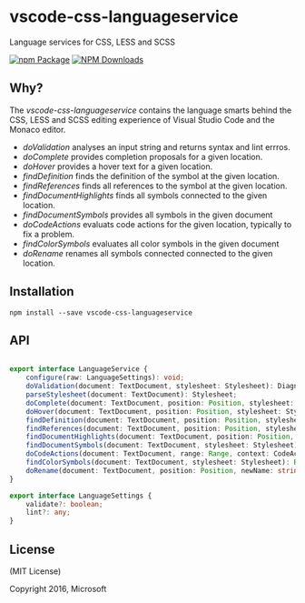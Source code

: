 # vscode-css-languageservice
Language services for CSS, LESS and SCSS

[![npm Package](https://img.shields.io/npm/v/vscode-css-languageservice.svg?style=flat-square)](https://www.npmjs.org/package/vscode-css-languageservice)
[![NPM Downloads](https://img.shields.io/npm/dm/vscode-css-languageservice.svg)](https://npmjs.org/package/vscode-css-languageservice)

Why?
----
The _vscode-css-languageservice_ contains the language smarts behind the CSS, LESS and SCSS editing experience of Visual Studio Code
and the Monaco editor.
 - *doValidation* analyses an input string and returns syntax and lint errros.
 - *doComplete* provides completion proposals for a given location.
 - *doHover* provides a hover text for a given location.
 - *findDefinition* finds the definition of the symbol at the given location.
 - *findReferences* finds all references to the symbol at the given location.
 - *findDocumentHighlights* finds all symbols connected to the given location.
 - *findDocumentSymbols* provides all symbols in the given document
 - *doCodeActions* evaluats code actions for the given location, typically to fix a problem.
 - *findColorSymbols* evaluates all color symbols in the given document
 - *doRename* renames all symbols connected connected to the given location.

Installation
------------

    npm install --save vscode-css-languageservice
    
    
API
---

```typescript

export interface LanguageService {
	configure(raw: LanguageSettings): void;
	doValidation(document: TextDocument, stylesheet: Stylesheet): Diagnostic[];
	parseStylesheet(document: TextDocument): Stylesheet;
	doComplete(document: TextDocument, position: Position, stylesheet: Stylesheet): CompletionList;
	doHover(document: TextDocument, position: Position, stylesheet: Stylesheet): Hover;
	findDefinition(document: TextDocument, position: Position, stylesheet: Stylesheet): Location;
	findReferences(document: TextDocument, position: Position, stylesheet: Stylesheet): Location[];
	findDocumentHighlights(document: TextDocument, position: Position, stylesheet: Stylesheet): DocumentHighlight[];
	findDocumentSymbols(document: TextDocument, stylesheet: Stylesheet): SymbolInformation[];
	doCodeActions(document: TextDocument, range: Range, context: CodeActionContext, stylesheet: Stylesheet): Command[];
	findColorSymbols(document: TextDocument, stylesheet: Stylesheet): Range[];
	doRename(document: TextDocument, position: Position, newName: string, stylesheet: Stylesheet): WorkspaceEdit;
}

export interface LanguageSettings {
	validate?: boolean;
	lint?: any;
}

```


License
-------

(MIT License)

Copyright 2016, Microsoft
